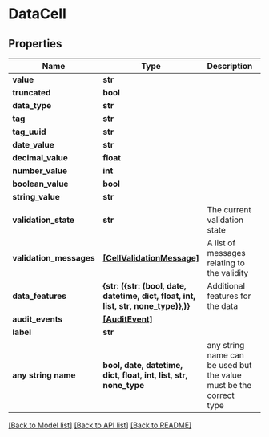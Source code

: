 # DataCell


## Properties
Name | Type | Description | Notes
------------ | ------------- | ------------- | -------------
**value** | **str** |  | [optional] 
**truncated** | **bool** |  | [optional] 
**data_type** | **str** |  | [optional] 
**tag** | **str** |  | [optional] 
**tag_uuid** | **str** |  | [optional] 
**date_value** | **str** |  | [optional] 
**decimal_value** | **float** |  | [optional] 
**number_value** | **int** |  | [optional] 
**boolean_value** | **bool** |  | [optional] 
**string_value** | **str** |  | [optional] 
**validation_state** | **str** | The current validation state | [optional] 
**validation_messages** | [**[CellValidationMessage]**](CellValidationMessage.md) | A list of messages relating to the validity | [optional] 
**data_features** | **{str: ({str: (bool, date, datetime, dict, float, int, list, str, none_type)},)}** | Additional features for the data | [optional] 
**audit_events** | [**[AuditEvent]**](AuditEvent.md) |  | [optional] 
**label** | **str** |  | [optional] 
**any string name** | **bool, date, datetime, dict, float, int, list, str, none_type** | any string name can be used but the value must be the correct type | [optional]

[[Back to Model list]](../README.md#documentation-for-models) [[Back to API list]](../README.md#documentation-for-api-endpoints) [[Back to README]](../README.md)



